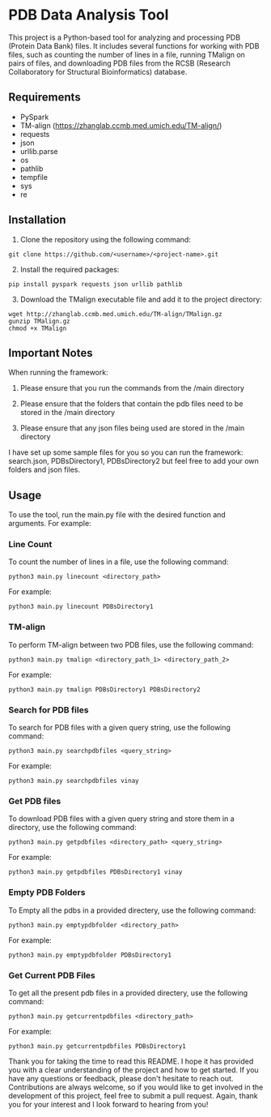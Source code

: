  # PDB Data Analysis Tool #

 This project is a Python-based tool for analyzing and processing PDB (Protein Data Bank) files. It includes several functions for working with PDB files, such as counting the number of lines in a file, running TMalign on pairs of files, and downloading PDB files from the RCSB (Research Collaboratory for Structural Bioinformatics) database.

## Requirements ##

* PySpark
* TM-align (https://zhanglab.ccmb.med.umich.edu/TM-align/)
* requests
* json
* urllib.parse
* os
* pathlib
* tempfile
* sys
* re



## Installation ##

1. Clone the repository using the following command:
```
git clone https://github.com/<username>/<project-name>.git
```

2. Install the required packages:
```
pip install pyspark requests json urllib pathlib
```

3. Download the TMalign executable file and add it to the project directory:
```
wget http://zhanglab.ccmb.med.umich.edu/TM-align/TMalign.gz
gunzip TMalign.gz
chmod +x TMalign
```

## Important Notes ##

When running the framework:

1. Please ensure that you run the commands from the /main directory

2. Please ensure that the folders that contain the pdb files need to be stored in the /main directory

3. Please ensure that any json files being used are stored in the /main directory

I have set up some sample files for you so you can run the framework: search.json, PDBsDirectory1, PDBsDirectory2 but feel free to add your own folders and json files.


## Usage ##

To use the tool, run the main.py file with the desired function and arguments. For example:

### Line Count ###

To count the number of lines in a file, use the following command:

```
python3 main.py linecount <directory_path>
```

For example:

```
python3 main.py linecount PDBsDirectory1
```

### TM-align ###

To perform TM-align between two PDB files, use the following command:

```
python3 main.py tmalign <directory_path_1> <directory_path_2>
```

For example:

```
python3 main.py tmalign PDBsDirectory1 PDBsDirectory2
```

### Search for PDB files ###

To search for PDB files with a given query string, use the following command:

```
python3 main.py searchpdbfiles <query_string>
```

For example:

```
python3 main.py searchpdbfiles vinay
```

### Get PDB files ###

To download PDB files with a given query string and store them in a directory, use the following command:

```
python3 main.py getpdbfiles <directory_path> <query_string>
```

For example:

```
python3 main.py getpdbfiles PDBsDirectory1 vinay 
```

### Empty PDB Folders ###

To Empty all the pdbs in a provided directery, use the following command:

```
python3 main.py emptypdbfolder <directory_path>
```

For example:

```
python3 main.py emptypdbfolder PDBsDirectory1
```

### Get Current PDB Files ###

To get all the present pdb files in a provided directery, use the following command:

```
python3 main.py getcurrentpdbfiles <directory_path>
```

For example:

```
python3 main.py getcurrentpdbfiles PDBsDirectory1
```


Thank you for taking the time to read this README. I hope it has provided you with a clear understanding of the project and how to get started. If you have any questions or feedback, please don't hesitate to reach out. Contributions are always welcome, so if you would like to get involved in the development of this project, feel free to submit a pull request. Again, thank you for your interest and I look forward to hearing from you!